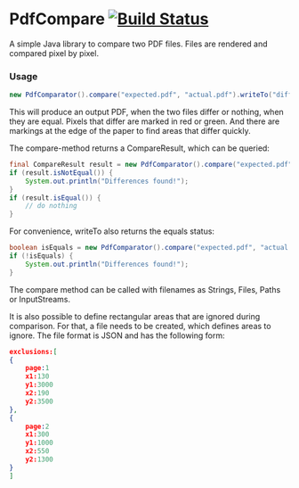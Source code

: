# PdfCompare  [![Build Status](https://travis-ci.org/red6/pdfcompare.svg?branch=master)](https://travis-ci.org/red6/pdfcompare)
A simple Java library to compare two PDF files.
Files are rendered and compared pixel by pixel.

### Usage
```java
new PdfComparator().compare("expected.pdf", "actual.pdf").writeTo("diffOutput.pdf");
```
This will produce an output PDF, when the two files differ or nothing, when they are equal.
Pixels that differ are marked in red or green. And there are markings at the edge of the paper to find areas that differ quickly.

The compare-method returns a CompareResult, which can be queried:

```java
final CompareResult result = new PdfComparator().compare("expected.pdf", "actual.pdf");
if (result.isNotEqual()) {
    System.out.println("Differences found!");
}
if (result.isEqual()) {
    // do nothing
}
```
For convenience, writeTo also returns the equals status:
```java
boolean isEquals = new PdfComparator().compare("expected.pdf", "actual.pdf").writeTo("diffOutput.pdf");
if (!isEquals) {
    System.out.println("Differences found!");
}
```
The compare method can be called with filenames as Strings, Files, Paths or InputStreams.

It is also possible to define rectangular areas that are ignored during comparison. For that, a file needs to be created, which defines areas to ignore.
The file format is JSON and has the following form:
```json
exclusions:[
{
    page:1
    x1:130
    y1:3000
    x2:190
    y2:3500
},
{
    page:2
    x1:300
    y1:1000
    x2:550
    y2:1300
}
]
```